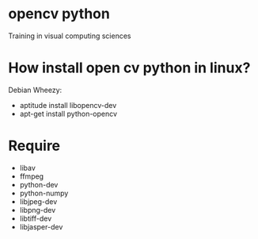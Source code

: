 # opencv python
Training in visual computing sciences


# How install open cv python in linux?
Debian Wheezy: 
- aptitude install libopencv-dev
- apt-get install python-opencv

# Require
- libav
- ffmpeg
- python-dev
- python-numpy
- libjpeg-dev
- libpng-dev
- libtiff-dev
- libjasper-dev

